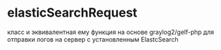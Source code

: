 # elasticSearchRequest
класс и эквивалентная ему функция на основе graylog2/gelf-php для отправки логов на сервер с установленным ElastcSearch
